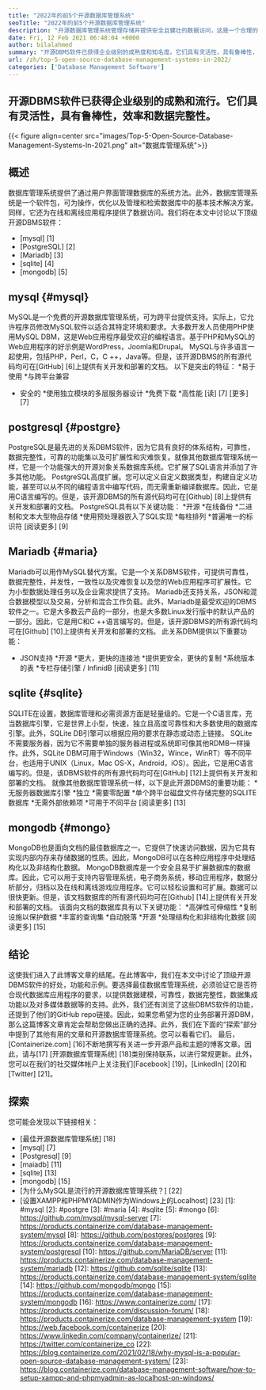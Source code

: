 ```yaml
---
title: "2022年的前5个开源数据库管理系统" 
seoTitle: "2022年的前5个开源数据库管理系统" 
description: "开源数据库管理系统管理存储并提供安全且健壮的数据访问，这是一个合理的用户界面，供开发人员访问和修改数据。" 
date: Fri, 12 Feb 2021 06:48:04 +0000
author: bilalahmed
summary: "开源DBMS软件已获得企业级别的成熟度和知名度。它们具有灵活性，具有鲁棒性，效率和数据完整性。" 
url: /zh/top-5-open-source-database-management-systems-in-2022/
categories: ['Database Management Software']
---
```


## 开源DBMS软件已获得企业级别的成熟和流行。它们具有灵活性，具有鲁棒性，效率和数据完整性。

{{< figure align=center src="images/Top-5-Open-Source-Database-Management-Systems-In-2021.png" alt="数据库管理系统">}}


## 概述
数据库管理系统提供了通过用户界面管理数据库的系统方法。此外，数据库管理系统是一个软件包，可为操作，优化以及管理和检索数据库中的基本技术解决方案。同样，它还为在线和离线应用程序提供了数据访问。我们将在本文中讨论以下顶级开源DBMS软件：
  * [mysql] [1]
  * [PostgreSQL] [2]
  * [Mariadb] [3]
  * [sqlite] [4]
  * [mongodb] [5]

## mysql {#mysql}
MySQL是一个免费的开源数据库管理系统，可为跨平台提供支持。实际上，它允许程序员修改MySQL软件以适合其特定环境和要求。大多数开发人员使用PHP使用MySQL DBM，这是Web应用程序最受欢迎的编程语言。基于PHP和MySQL的Web应用程序的好示例是WordPress，Joomla和Drupal。 MySQL与许多语言一起使用，包括PHP，Perl，C，C ++，Java等。但是，该开源DBMS的所有源代码均可在[GitHub] [6]上提供有关开发和部署的文档。
以下是突出的特征：
  *易于使用
  *与跨平台兼容
  * 安全的
  *使用独立模块的多层服务器设计
  *免费下载
  *高性能
[读] [7] [更多] [7]

## postgresql {#postgre}
PostgreSQL是最先进的关系DBMS软件，因为它具有良好的体系结构，可靠性，数据完整性，可靠的功能集以及可扩展性和灾难恢复。就像其他数据库管理系统一样，它是一个功能强大的开源对象关系数据库系统。它扩展了SQL语言并添加了许多其他功能。 PostgreSQL高度扩展。您可以定义自定义数据类型，构建自定义功能，甚至可以从不同的编程语言中编写代码，而无需重新编译数据库。因此，它是用C语言编写的。但是，该开源DBMS的所有源代码均可在[Github] [8]上提供有关开发和部署的文档。
PostgreSQL具有以下关键功能：
  *开源
  *在线备份
  *二进制和文本大型物品存储
  *使用预处理器嵌入了SQL实现
  *每柱排列
  *普遍唯一的标识符
[阅读更多] [9]

## Mariadb {#maria}
Mariadb可以用作MySQL替代方案。它是一个关系DBMS软件，可提供可靠性，数据完整性，并发性，一致性以及灾难恢复以及您的Web应用程序可扩展性。它为小型数据处理任务以及企业需求提供了支持。 Mariadb还支持关系，JSON和混合数据模型以及交易，分析和混合工作负载。此外，Mariadb是最受欢迎的DBMS软件之一。它是大多数云产品的一部分，也是大多数Linux发行版中的默认产品的一部分。因此，它是用C和C ++语言编写的。但是，该开源DBMS的所有源代码均可在[Github] [10]上提供有关开发和部署的文档。
此关系DBM提供以下重要功能：
  * JSON支持
  *开源
  *更大，更快的连接池
  *提供更安全，更快的复制
  *系统版本的表
  *专栏存储引擎 / InfinidB
[阅读更多] [11]

## sqlite {#sqlite}
SQLITE在设置，数据库管理和必需资源方面是轻量级的。它是一个C语言库，充当数据库引擎，它是世界上小型，快速，独立且高度可靠性和大多数使用的数据库引擎。此外，SQLite DB引擎可以根据应用的要求在静态或动态上链接。 SQLite不需要服务器，因为它不需要单独的服务器进程或系统即可像其他RDMB一样操作。此外，SQLite DBM可用于Windows（Win32，Wince，WinRT）等不同平台，也适用于UNIX（Linux，Mac OS-X，Android，iOS）。因此，它是用C语言编写的。但是，该DBMS软件的所有源代码均可在[GitHub] [12]上提供有关开发和部署的文档。
就像其他数据库管理系统一样，以下是此开源DBMS的重要功能：
  *无服务器数据库引擎
  *独立
  *需要零配置
  *单个跨平台磁盘文件存储完整的SQLITE数据库
  *无需外部依赖项
  *可用于不同平台
[阅读更多] [13]

## mongodb {#mongo}
MongoDB也是面向文档的最佳数据库之一。它提供了快速访问数据，因为它具有实现内部内存来存储数据的性质。因此，MongoDB可以在各种应用程序中处理结构化以及非结构化数据。 MongoDB数据库是一个安全且易于扩展数据库的数据库。因此，它可以用于支持内容管理系统，电子商务系统，移动应用程序，数据分析部分，归档以及在线和离线游戏应用程序。它可以轻松设置和可扩展。数据可以很快更新。但是，该文档数据库的所有源代码均可在[Github] [14]上提供有关开发和部署的文档。
该面向文档的数据库具有以下关键功能：
  *高弹性可伸缩性
  *复制设施以保护数据
  *丰富的查询集
  *自动脱落
  *开源
  *处理结构化和非结构化数据
[阅读更多] [15]

## 结论
这使我们进入了此博客文章的结尾。在此博客中，我们在本文中讨论了顶级开源DBMS软件的好处，功能和示例。要选择最佳数据库管理系统，必须验证它是否符合现代数据库应用程序的要求，以提供数据建模，可靠性，数据完整性，数据集成功能以及对多媒体数据等的支持。此外，我们还有浏览了这些DBMS软件的功能，还提到了他们的GitHub repo链接。因此，如果您希望为您的业务部署开源DBM，那么这篇博客文章肯定会帮助您做出正确的选择。此外，我们在下面的“探索”部分中提到了其他有用的文章和开源数据库管理系统。您可以看看它们。
最后，[Containerize.com] [16]不断地撰写有关进一步开源产品和主题的博客文章。因此，请与[17] [开源数据库管理系统] [18]类别保持联系，以进行常规更新。此外，您可以在我们的社交媒体帐户上关注我们[Facebook] [19]，[LinkedIn] [20]和[Twitter] [21]。

## 探索
您可能会发现以下链接相关：
  * [最佳开源数据库管理系统] [18]
  * [mysql] [7]
  * [Postgresql] [9]
  * [maiadb] [11]
  * [sqlite] [13]
  * [mongodb] [15]
  * [为什么MySQL是流行的开源数据库管理系统？] [22]
  * [设置XAMPP和PHPMYADMIN作为Windows上的Localhost] [23]
[1]: #mysql
[2]: #postgre
[3]: #maria
[4]: #sqlite
[5]: #mongo
[6]: https://github.com/mysql/mysql-server
[7]: https://products.containerize.com/database-management-system/mysql
[8]: https://github.com/postgres/postgres
[9]: https://products.containerize.com/database-management-system/postgresql
[10]: https://github.com/MariaDB/server
[11]: https://products.containerize.com/database-management-system/mariadb
[12]: https://github.com/sqlite/sqlite
[13]: https://products.containerize.com/database-management-system/sqlite
[14]: https://github.com/mongodb/mongo
[15]: https://products.containerize.com/database-management-system/mongodb
[16]: https://www.containerize.com/
[17]: https://products.containerize.com/discussion-forum/
[18]: https://products.containerize.com/database-management-system
[19]: https://web.facebook.com/containerize
[20]: https://www.linkedin.com/company/containerize/
[21]: https://twitter.com/containerize_co
[22]: https://blog.containerize.com/2021/02/18/why-mysql-is-a-popular-open-source-database-management-system/
[23]: https://blog.containerize.com/database-management-software/how-to-setup-xampp-and-phpmyadmin-as-localhost-on-windows/

